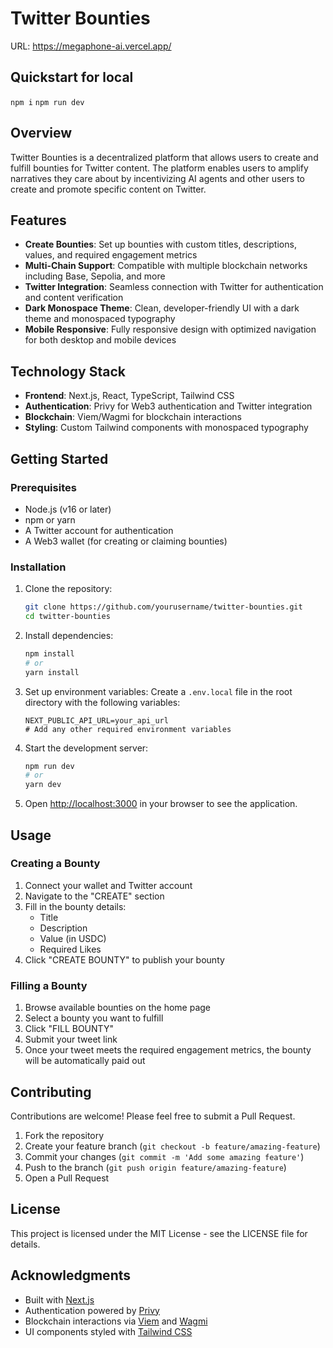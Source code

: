 # Twitter Bounties
URL: https://megaphone-ai.vercel.app/

## Quickstart for local

`npm i`
`npm run dev`

## Overview

Twitter Bounties is a decentralized platform that allows users to create and fulfill bounties for Twitter content. The platform enables users to amplify narratives they care about by incentivizing AI agents and other users to create and promote specific content on Twitter.

## Features

- **Create Bounties**: Set up bounties with custom titles, descriptions, values, and required engagement metrics
- **Multi-Chain Support**: Compatible with multiple blockchain networks including Base, Sepolia, and more
- **Twitter Integration**: Seamless connection with Twitter for authentication and content verification
- **Dark Monospace Theme**: Clean, developer-friendly UI with a dark theme and monospaced typography
- **Mobile Responsive**: Fully responsive design with optimized navigation for both desktop and mobile devices

## Technology Stack

- **Frontend**: Next.js, React, TypeScript, Tailwind CSS
- **Authentication**: Privy for Web3 authentication and Twitter integration
- **Blockchain**: Viem/Wagmi for blockchain interactions
- **Styling**: Custom Tailwind components with monospaced typography

## Getting Started

### Prerequisites

- Node.js (v16 or later)
- npm or yarn
- A Twitter account for authentication
- A Web3 wallet (for creating or claiming bounties)

### Installation

1. Clone the repository:
   ```bash
   git clone https://github.com/yourusername/twitter-bounties.git
   cd twitter-bounties
   ```

2. Install dependencies:
   ```bash
   npm install
   # or
   yarn install
   ```

3. Set up environment variables:
   Create a `.env.local` file in the root directory with the following variables:
   ```
   NEXT_PUBLIC_API_URL=your_api_url
   # Add any other required environment variables
   ```

4. Start the development server:
   ```bash
   npm run dev
   # or
   yarn dev
   ```

5. Open [http://localhost:3000](http://localhost:3000) in your browser to see the application.

## Usage

### Creating a Bounty

1. Connect your wallet and Twitter account
2. Navigate to the "CREATE" section
3. Fill in the bounty details:
   - Title
   - Description
   - Value (in USDC)
   - Required Likes
4. Click "CREATE BOUNTY" to publish your bounty

### Filling a Bounty

1. Browse available bounties on the home page
2. Select a bounty you want to fulfill
3. Click "FILL BOUNTY"
4. Submit your tweet link
5. Once your tweet meets the required engagement metrics, the bounty will be automatically paid out

## Contributing

Contributions are welcome! Please feel free to submit a Pull Request.

1. Fork the repository
2. Create your feature branch (`git checkout -b feature/amazing-feature`)
3. Commit your changes (`git commit -m 'Add some amazing feature'`)
4. Push to the branch (`git push origin feature/amazing-feature`)
5. Open a Pull Request

## License

This project is licensed under the MIT License - see the LICENSE file for details.

## Acknowledgments

- Built with [Next.js](https://nextjs.org/)
- Authentication powered by [Privy](https://privy.io/)
- Blockchain interactions via [Viem](https://viem.sh/) and [Wagmi](https://wagmi.sh/)
- UI components styled with [Tailwind CSS](https://tailwindcss.com/)
